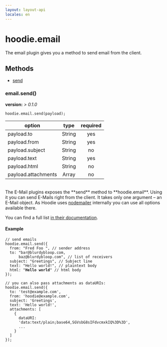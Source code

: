 ```yaml
---
layout: layout-api
locales: en
---
```

# hoodie.email 

The email plugin gives you a method to send email from the client.

## Methods
- [send](#emailsend)

<a id="emailsend"></a>
### email.send()
**version:**    *> 0.1.0* 


<pre><code>hoodie.email.send(payload);</code></pre>

| option              | type   | required |
| ------------------- |:------:|:--------:|
| payload.to          | String | yes      |
| payload.from        | String | yes      |
| payload.subject     | String | no       |
| payload.text        | String | yes      |
| payload.html        | String | no       |
| payload.attachments | Array  | no       |

<br />
The E-Mail plugins exposes the **send** method to **hoodie.email**. Using it you can send E-Mails right from the client.
It takes only one argument – an E-Mail object. As Hoodie uses <a href="http://www.nodemailer.com/" target="_blank">nodemailer</a> internally you can use all options available there. 

You can find a full list <a href="http://www.nodemailer.com/#e-mail-message-fields" target="_blank">in their documentation</a>.

#### Example

<pre><code>// send emails
hoodie.email.send({
  from: "Fred Foo <foo@blurdybloop.com>", // sender address
  to: "bar@blurdybloop.com, 
      baz@blurdybloop.com", // list of receivers
  subject: "Greetings", // Subject line
  text: "Hello world!", // plaintext body
  html: "<b>Hello world</b>" // html body
});

// you can also pass attachments as dataURIs:
hoodie.email.send({
  to: 'test@example.com',
  from: 'hoodie@example.com',
  subject: 'Greetings',
  text: 'Hello world!',
  attachments: [
    {
      dataURI: 
      'data:text/plain;base64,SGVsbG8sIFdvcmxkIQ%3D%3D', 
      ...
    }
  ]
});
</code></pre>
